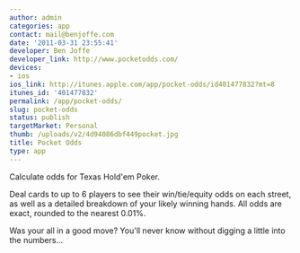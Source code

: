 ```yaml
---
author: admin
categories: app
contact: mail@benjoffe.com
date: '2011-03-31 23:55:41'
developer: Ben Joffe
developer_link: http://www.pocketodds.com/
devices: 
- ios
ios_link: http://itunes.apple.com/app/pocket-odds/id401477832?mt=8
itunes_id: '401477832'
permalink: /app/pocket-odds/
slug: pocket-odds
status: publish
targetMarket: Personal
thumb: /uploads/v2/4d94086dbf449pocket.jpg
title: Pocket Odds
type: app
---
```


Calculate odds for Texas Hold'em Poker.

Deal cards to up to 6 players to see their win/tie/equity odds on each street, as well as a detailed breakdown of your likely winning hands. All odds are exact, rounded to the nearest 0.01%.

Was your all in a good move? You'll never know without digging a little into the numbers...